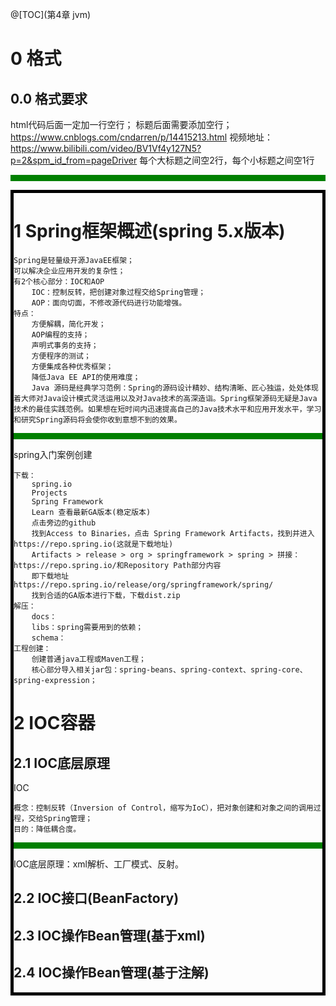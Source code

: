 @[TOC](第4章 jvm)

# 0 格式
## 0.0 格式要求
html代码后面一定加一行空行；
标题后面需要添加空行；
https://www.cnblogs.com/cndarren/p/14415213.html
视频地址：https://www.bilibili.com/video/BV1Vf4y127N5?p=2&spm_id_from=pageDriver
每个大标题之间空2行，每个小标题之间空1行
<span style="color: red;"></span>
<hr style="height: 10px; background: green;"/>
<div style="border: 5px black solid;"><div>

# 1 Spring框架概述(spring 5.x版本)

~~~
Spring是轻量级开源JavaEE框架；
可以解决企业应用开发的复杂性；
有2个核心部分：IOC和AOP
    IOC：控制反转，把创建对象过程交给Spring管理；
    AOP：面向切面，不修改源代码进行功能增强。
特点：
    方便解耦，简化开发；
    AOP编程的支持；
    声明式事务的支持；
    方便程序的测试；
    方便集成各种优秀框架；
    降低Java EE API的使用难度；
    Java 源码是经典学习范例：Spring的源码设计精妙、结构清晰、匠心独运，处处体现着大师对Java设计模式灵活运用以及对Java技术的高深造诣。Spring框架源码无疑是Java技术的最佳实践范例。如果想在短时间内迅速提高自己的Java技术水平和应用开发水平，学习和研究Spring源码将会使你收到意想不到的效果。
~~~

<hr style="height: 10px; background: green;"/>

spring入门案例创建
~~~
下载：
    spring.io
    Projects
    Spring Framework
    Learn 查看最新GA版本(稳定版本)
    点击旁边的github
    找到Access to Binaries，点击 Spring Framework Artifacts，找到并进入 https://repo.spring.io(这就是下载地址)
    Artifacts > release > org > springframework > spring > 拼接：https://repo.spring.io/和Repository Path部分内容
    即下载地址https://repo.spring.io/release/org/springframework/spring/
    找到合适的GA版本进行下载，下载dist.zip
解压：
    docs：
    libs：spring需要用到的依赖；
    schema：
工程创建：
    创建普通java工程或Maven工程；
    核心部分导入相关jar包：spring-beans、spring-context、spring-core、spring-expression；
~~~

# 2 IOC容器
## 2.1 IOC底层原理

IOC
~~~
概念：控制反转（Inversion of Control，缩写为IoC），把对象创建和对象之间的调用过程，交给Spring管理；
目的：降低耦合度。
~~~

<hr style="height: 10px; background: green;"/>

IOC底层原理：xml解析、工厂模式、反射。






## 2.2 IOC接口(BeanFactory)



## 2.3 IOC操作Bean管理(基于xml)



## 2.4 IOC操作Bean管理(基于注解)